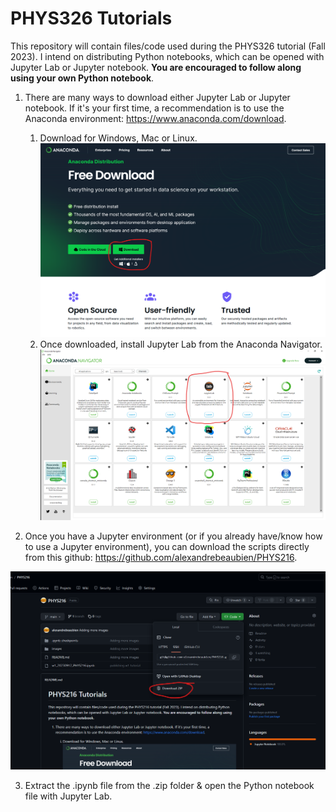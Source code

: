 # PHYS326 Tutorials

This repository will contain files/code used during the PHYS326 tutorial (Fall 2023). I intend on distributing Python notebooks, which can be opened with Jupyter Lab or Jupyter notebook. **You are encouraged to follow along using your own Python notebook**.

1. There are many ways to download either Jupyter Lab or Jupyter notebook. If it's your first time, a recommendation is to use the Anaconda environment: https://www.anaconda.com/download.
    1. Download for Windows, Mac or Linux.
        ![Download](images/Download_anaconda.png)
    2. Once downloaded, install Jupyter Lab from the Anaconda Navigator.
        ![Download](images/Open_jupyter.png)

2. Once you have a Jupyter environment (or if you already have/know how to use a Jupyter environment), you can download the scripts directly from this github: https://github.com/alexandrebeaubien/PHYS216.

![Download from GitHub](images/Where_download_code.png)

3. Extract the .ipynb file from the .zip folder & open the Python notebook file with Jupyter Lab.
